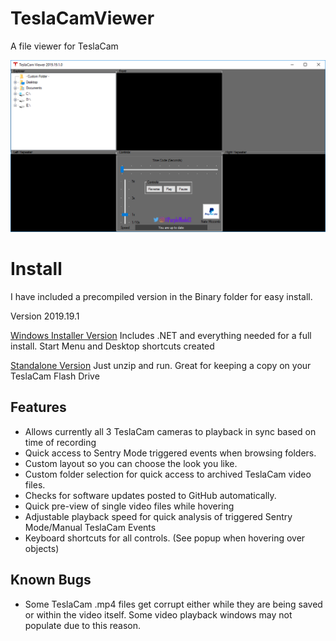# TeslaCamViewer
A file viewer for TeslaCam


![TeslaCamViewer](https://github.com/NateMccomb/TeslaCamViewer/blob/master/TeslaCam%20Viewer/Resources/TeslaCamViewer-2019.19.1.png)

Install
======================================
I have included a precompiled version in the Binary folder for easy install.

Version 2019.19.1

[Windows Installer Version](Binary/Installer-TeslaCamerViewer-2019.19.1.zip) Includes .NET and everything needed for a full install. Start Menu and Desktop shortcuts created

[Standalone Version](Binary/Standalone-TeslaCamViewer-2019.19.1.zip) Just unzip and run. Great for keeping a copy on your TeslaCam Flash Drive


Features
--------
* Allows currently all 3 TeslaCam cameras to playback in sync based on time of recording
* Quick access to Sentry Mode triggered events when browsing folders.
* Custom layout so you can choose the look you like. 
* Custom folder selection for quick access to archived TeslaCam video files.
* Checks for software updates posted to GitHub automatically.
* Quick pre-view of single video files while hovering
* Adjustable playback speed for quick analysis of triggered Sentry Mode/Manual TeslaCam Events
* Keyboard shortcuts for all controls.  (See popup when hovering over objects)



Known Bugs
-------
* Some TeslaCam .mp4 files get corrupt either while they are being saved or within the video itself. Some video playback windows may not populate due to this reason. 
